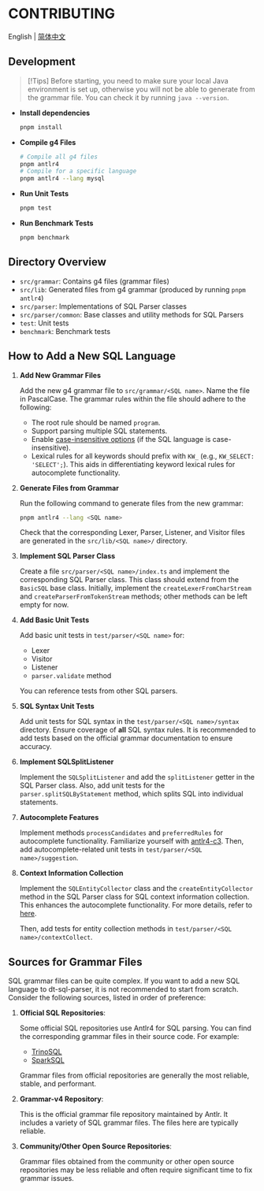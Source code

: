 # CONTRIBUTING

English | [简体中文](./CONTRIBUTING-zh_CN.md)

## Development

> [!Tips]
> Before starting, you need to make sure your local Java environment is set up, otherwise you will not be able to generate from the grammar file. You can check it by running `java --version`.

-   **Install dependencies**

    ```bash
    pnpm install
    ```

-   **Compile g4 Files**

    ```bash
    # Compile all g4 files
    pnpm antlr4
    # Compile for a specific language
    pnpm antlr4 --lang mysql
    ```

-   **Run Unit Tests**

    ```bash
    pnpm test
    ```

-   **Run Benchmark Tests**

    ```bash
    pnpm benchmark
    ```

## Directory Overview

-   `src/grammar`: Contains g4 files (grammar files)
-   `src/lib`: Generated files from g4 grammar (produced by running `pnpm antlr4`)
-   `src/parser`: Implementations of SQL Parser classes
-   `src/parser/common`: Base classes and utility methods for SQL Parsers
-   `test`: Unit tests
-   `benchmark`: Benchmark tests

## How to Add a New SQL Language

1. **Add New Grammar Files**
   
   Add the new g4 grammar file to `src/grammar/<SQL name>`. Name the file in PascalCase. The grammar rules within the file should adhere to the following:
   
    - The root rule should be named `program`.
    - Support parsing multiple SQL statements.
    - Enable [case-insensitive options](https://github.com/antlr/antlr4/blob/dev/doc/options.md#caseinsensitive) (if the SQL language is case-insensitive).
    - Lexical rules for all keywords should prefix with `KW_` (e.g., `KW_SELECT: 'SELECT';`). This aids in differentiating keyword lexical rules for autocomplete functionality.

2. **Generate Files from Grammar**

   Run the following command to generate files from the new grammar:
   
    ```bash
    pnpm antlr4 --lang <SQL name>
    ```

   Check that the corresponding Lexer, Parser, Listener, and Visitor files are generated in the `src/lib/<SQL name>/` directory.

3. **Implement SQL Parser Class**

   Create a file `src/parser/<SQL name>/index.ts` and implement the corresponding SQL Parser class. This class should extend from the `BasicSQL` base class. Initially, implement the `createLexerFromCharStream` and `createParserFromTokenStream` methods; other methods can be left empty for now.

4. **Add Basic Unit Tests**

   Add basic unit tests in `test/parser/<SQL name>` for:
   
    - Lexer
    - Visitor
    - Listener
    - `parser.validate` method
   
   You can reference tests from other SQL parsers.

5. **SQL Syntax Unit Tests**

   Add unit tests for SQL syntax in the `test/parser/<SQL name>/syntax` directory. Ensure coverage of **all** SQL syntax rules. It is recommended to add tests based on the official grammar documentation to ensure accuracy.

6. **Implement SQLSplitListener**

   Implement the `SQLSplitListener` and add the `splitListener` getter in the SQL Parser class. Also, add unit tests for the `parser.splitSQLByStatement` method, which splits SQL into individual statements.

7. **Autocomplete Features**

   Implement methods `processCandidates` and `preferredRules` for autocomplete functionality. Familiarize yourself with [antlr4-c3](https://github.com/mike-lischke/antlr4-c3). Then, add autocomplete-related unit tests in `test/parser/<SQL name>/suggestion`.

8. **Context Information Collection**

   Implement the `SQLEntityCollector` class and the `createEntityCollector` method in the SQL Parser class for SQL context information collection. This enhances the autocomplete functionality. For more details, refer to [here](https://github.com/DTStack/dt-sql-parser/discussions/250#discussioncomment-8215715). 
   
   Then, add tests for entity collection methods in `test/parser/<SQL name>/contextCollect`.

## Sources for Grammar Files

SQL grammar files can be quite complex. If you want to add a new SQL language to dt-sql-parser, it is not recommended to start from scratch. Consider the following sources, listed in order of preference:

1. **Official SQL Repositories**:
   
   Some official SQL repositories use Antlr4 for SQL parsing. You can find the corresponding grammar files in their source code. For example:
    - [TrinoSQL](https://github.com/trinodb/trino/blob/385/core/trino-parser/src/main/antlr4/io/trino/sql/parser/SqlBase.g4)
    - [SparkSQL](https://github.com/apache/spark/blob/v3.5.0/sql/api/src/main/antlr4/org/apache/spark/sql/catalyst/parser/SqlBaseParser.g4)

   Grammar files from official repositories are generally the most reliable, stable, and performant.

2. **Grammar-v4 Repository**:
   
   This is the official grammar file repository maintained by Antlr. It includes a variety of SQL grammar files. The files here are typically reliable.

3. **Community/Other Open Source Repositories**:
   
   Grammar files obtained from the community or other open source repositories may be less reliable and often require significant time to fix grammar issues.
